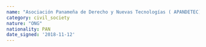 ```yaml
---
name: "Asociación Panameña de Derecho y Nuevas Tecnologías ( APANDETEC) "
category: civil_society
nature: "ONG"
nationality: PAN
date_signed: '2018-11-12'
---
```

    